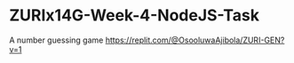 # ZURIx14G-Week-4-NodeJS-Task
A number guessing game
https://replit.com/@OsooluwaAjibola/ZURI-GEN?v=1
